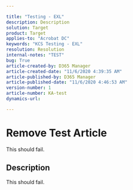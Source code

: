 ```yaml
---

title: "Testing - EXL"  
description: Description  
solution: Target 
product: Target
applies-to: "Acrobat DC"  
keywords: "KCS Testing - EXL"  
resolution: Resolution  
internal-notes: "TEST"  
bug: True  
article-created-by: D365 Manager  
article-created-date: "11/6/2020 4:39:35 AM"  
article-published-by: D365 Manager  
article-published-date: "11/6/2020 4:46:53 AM"  
version-number: 1  
article-number: KA-test
dynamics-url: 

---
```


# Remove Test Article

This should fail.

## Description

This should fail.
